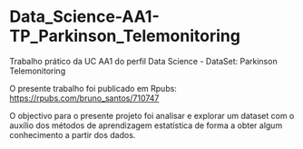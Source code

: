 # Data_Science-AA1-TP_Parkinson_Telemonitoring
Trabalho prático da UC AA1 do perfil Data Science - DataSet: Parkinson Telemonitoring

O presente trabalho foi publicado em Rpubs: https://rpubs.com/bruno_santos/710747

O objectivo para o presente projeto foi analisar e explorar um dataset com o auxílio dos
métodos de aprendizagem estatística de forma a obter algum conhecimento a partir dos dados.
